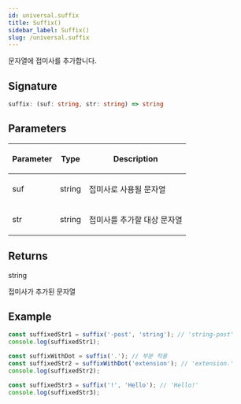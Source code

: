 ```yaml
---
id: universal.suffix
title: Suffix()
sidebar_label: Suffix()
slug: /universal.suffix
---
```






문자열에 접미사를 추가합니다.

## Signature

```typescript
suffix: (suf: string, str: string) => string
```

## Parameters

<table><thead><tr><th>

Parameter


</th><th>

Type


</th><th>

Description


</th></tr></thead>
<tbody><tr><td>

suf


</td><td>

string


</td><td>

접미사로 사용될 문자열


</td></tr>
<tr><td>

str


</td><td>

string


</td><td>

접미사를 추가할 대상 문자열


</td></tr>
</tbody></table>

## Returns

string

접미사가 추가된 문자열

## Example


```typescript
const suffixedStr1 = suffix('-post', 'string'); // 'string-post'
console.log(suffixedStr1);

const suffixWithDot = suffix('.'); // 부분 적용
const suffixedStr2 = suffixWithDot('extension'); // 'extension.'
console.log(suffixedStr2);

const suffixedStr3 = suffix('!', 'Hello'); // 'Hello!'
console.log(suffixedStr3);
```


